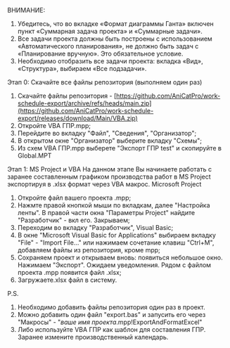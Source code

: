 ВНИМАНИЕ:
1.	Убедитесь, что во вкладке «Формат диаграммы Ганта» включен пункт «Суммарная задача проекта» и «Суммарные задачи».
2.	Все задачи проекта должны быть построены с использованием «Автоматического планирования», не должно быть задач с «Планирование вручную». Это обязательное условие.
3.	Необходимо отобразить все задачи проекта: вкладка «Вид», «Структура», выбираем «Все подзадачи».

Этап 0: Скачайте все файлы репозитория (выполняем один раз)
1. Скачайте файлы репозитория - [https://github.com/AniCatPro/work-schedule-export/archive/refs/heads/main.zip](https://github.com/AniCatPro/work-schedule-export/releases/download/Main/VBA.zip)
2. Откройте VBA ГПР.mpp;
3. Перейдите во вкладку "Файл", "Сведения", "Организатор";
4. В открытом окне "Организатор" выберите вкладку "Схемы";
5. Из схем VBA ГПР.mpp выберете "Экспорт ГПР test" и скопируйте в Global.MPT

Этап 1: MS Project и VBA
На данном этапе Вы начинаете работать с заранее составленным графиком производства работ в MS Project экспортируя в .xlsx формат через VBA макрос.
Microsoft Project
1.	Откройте файл вашего проекта .mpp;
2.	Нажмте правой кнопкой мыши по вкладкам, далее "Настройка ленты". В правой части окна "Параметры Project" найдите "Разработчик" - вкл его. Закрываем;
3.	Переходим во вкладку "Разработчик", Visual Basiс;
4.	В окне "Microsoft Visual Basic for Applications" выбираем вкладку "File" - "Import File..." или нажимаем сочетание клавиш "Ctrl+M", добавляем файлы из репозитория, кроме mpp;
5.	Сохраняем проект и открываем вновь: появиться небольшое окно. Нажимаем "Экспорт". Ожидаем уведомления. Рядом с файлом проекта .mpp появится файл .xlsx;
6.	Загружаете.xlsx файл в систему.

P.S. 
1. Необходимо добавить файлы репозитория один раз в проект.
2. Можно добавить один файл "export.bas" и запусить его через "Макросы" - "*ваше имя проекта*.mpp!ExportAndFormatExcel"
3. Либо используйте VBA ГПР как шаблон для составления ГПР. Заранее измените производственный календарь.
